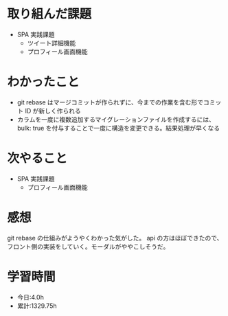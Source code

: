 # 取り組んだ課題

- SPA 実践課題
  - ツイート詳細機能
  - プロフィール画面機能

# わかったこと

- git rebase はマージコミットが作られずに、今までの作業を含む形でコミット ID が新しく作られる
- カラムを一度に複数追加するマイグレーションファイルを作成するには、bulk: true を付与することで一度に構造を変更できる。結果処理が早くなる

# 次やること

- SPA 実践課題
  - プロフィール画面機能

# 感想

git rebase の仕組みがようやくわかった気がした。
api の方はほぼできたので、フロント側の実装をしていく。モーダルがややこしそうだ。

# 学習時間

- 今日:4.0h
- 累計:1329.75h
